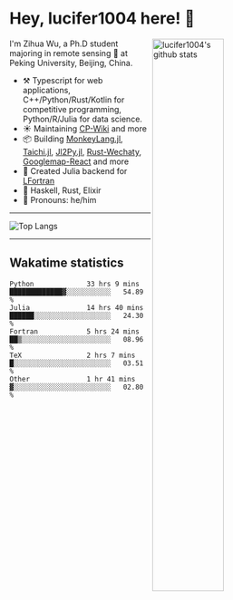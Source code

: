 # Hey, lucifer1004 here! :wave:

<img width="50%" align="right" alt="lucifer1004's github stats" src="https://github-readme-stats.vercel.app/api?username=lucifer1004&show_icons=true">

I'm Zihua Wu, a Ph.D student majoring in remote sensing :satellite: at Peking University, Beijing, China.

- :hammer_and_pick: Typescript for web applications, C++/Python/Rust/Kotlin for competitive programming, Python/R/Julia for data science.
- :sunny: Maintaining [CP-Wiki](https://cp-wiki.vercel.app) and more 
- :package: Building [MonkeyLang.jl](https://github.com/lucifer1004/MonkeyLang.jl), [Taichi.jl](https://github.com/lucifer1004/Taichi.jl), [Jl2Py.jl](https://github.com/lucifer1004/Jl2Py.jl), [Rust-Wechaty](https://github.com/wechaty/rust-wechaty), [Googlemap-React](https://github.com/googlemap-react/googlemap-react) and more
- :sparkler: Created Julia backend for [LFortran](https://github.com/lfortran/lfortran)
- :seedling: Haskell, Rust, Elixir
- :man: Pronouns: he/him

---

![Top Langs](https://github-readme-stats.vercel.app/api/top-langs/?username=lucifer1004&layout=compact)

---

## Wakatime statistics

<!--START_SECTION:waka-->

```text
Python             33 hrs 9 mins   █████████████▓░░░░░░░░░░░   54.89 %
Julia              14 hrs 40 mins  ██████░░░░░░░░░░░░░░░░░░░   24.30 %
Fortran            5 hrs 24 mins   ██▒░░░░░░░░░░░░░░░░░░░░░░   08.96 %
TeX                2 hrs 7 mins    █░░░░░░░░░░░░░░░░░░░░░░░░   03.51 %
Other              1 hr 41 mins    ▓░░░░░░░░░░░░░░░░░░░░░░░░   02.80 %
```

<!--END_SECTION:waka-->
